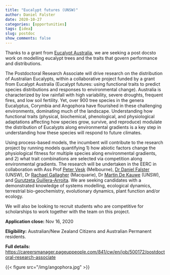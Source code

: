 ```yaml
---
title: "Eucalypt futures (UNSW)"
author: Daniel Falster
date: 2020-10-27
categories: [opportunities]
tags: [idea]
slug: postdoc
show_comments: false
---
```


Thanks to a grant from [Eucalypt Australia](https://www.eucalyptaustralia.org.au), we are seeking a post docsto work on modelling eucalypt trees and the traits that govern performance and distributions. 


The Postdoctoral Research Associate will drive research on the distribution of Australian Eucalypts, within a collaborative project funded by a grant from Eucalypt Australia (Eucalypt futures: using functional traits to predict species distributions and responses to environmental change). Australia is characterized by low rainfall with high variability, severe droughts, frequent fires, and low soil fertility. Yet, over 900 tree species in the genera Eucalyptus, Corymbia and Angophora have flourished in these challenging environments, dominating much of the landscape. Understanding how functional traits (physical, biochemical, phenological, and physiological adaptations affecting how species grow, survive, and reproduce) modulate the distribution of Eucalypts along environmental gradients is a key step in understanding how these species will respond to future climates.

Using process-based models, the incumbent will contribute to the research project by running models quantifying 1) how abiotic factors change the physiological fitness for multiple species along environmental gradients, and 2) what trait combinations are selected via competition along environmental gradients. The research will be undertaken in the EERC in collaboration with Ass Prof [Peter Vesk](https://petervesk.wordpress.com) (Melbourne), [Dr Daniel Falster](http://danielfalster.com) (UNSW), Dr [Rachael Gallagher](https://researchers.mq.edu.au/en/persons/rachael-gallagher) (Macquarie), Dr [Martin De Kauwe](https://mdekauwe.github.io) (UNSW), and [Gurutzeta Guillera-Arroita](https://gguilleraresearch.wordpress.com). We are seeking candidates with a demonstrated knowledge of systems modelling, ecological dynamics, terrestrial bio-geochemistry, evolutionary dynamics, plant function and/or ecology.

We will also be looking to recruit students who are competitive for scholarships to work together with the team on this project.

**Application close:** Nov 16, 2020

**Eligibility:** Australian/New Zealand Citizens and Australian Permanent residents.

**Full details:** https://careersmanager.pageuppeople.com/841/cw/en/job/500172/postdoctoral-research-associate


{{< figure src="/img/angophora.jpg" >}}

